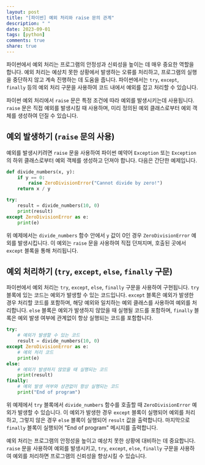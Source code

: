 ```yaml
---
layout: post
title: "[파이썬] 예외 처리와 raise 문의 관계"
description: " "
date: 2023-09-01
tags: [python]
comments: true
share: true
---
```


파이썬에서 예외 처리는 프로그램의 안정성과 신뢰성을 높이는 데 매우 중요한 역할을 합니다. 예외 처리는 예상치 못한 상황에서 발생하는 오류를 처리하고, 프로그램의 실행을 중단하지 않고 계속 진행하는 데 도움을 줍니다. 파이썬에서는 `try`, `except`, `finally` 등의 예외 처리 구문을 사용하여 코드 내에서 예외를 잡고 처리할 수 있습니다.

파이썬 예외 처리에서 `raise` 문은 특정 조건에 따라 예외를 발생시키는데 사용됩니다. `raise` 문은 직접 예외를 발생시킬 때 사용하며, 미리 정의된 예외 클래스로부터 예외 객체를 생성하여 던질 수 있습니다.

## 예외 발생하기 (`raise` 문의 사용)

예외를 발생시키려면 `raise` 문을 사용하여 파이썬 예약어 `Exception` 또는 `Exception`의 하위 클래스로부터 예외 객체를 생성하고 던져야 합니다. 다음은 간단한 예제입니다.

```python
def divide_numbers(x, y):
    if y == 0:
        raise ZeroDivisionError("Cannot divide by zero!")
    return x / y

try:
    result = divide_numbers(10, 0)
    print(result)
except ZeroDivisionError as e:
    print(e)
```

위 예제에서는 `divide_numbers` 함수 안에서 `y` 값이 0인 경우 `ZeroDivisionError` 예외를 발생시킵니다. 이 예외는 `raise` 문을 사용하여 직접 던져지며, 호출된 곳에서 `except` 블록을 통해 처리됩니다.

## 예외 처리하기 (`try`, `except`, `else`, `finally` 구문)

파이썬에서 예외 처리는 `try`, `except`, `else`, `finally` 구문을 사용하여 구현됩니다. `try` 블록에 있는 코드는 예외가 발생할 수 있는 코드입니다. `except` 블록은 예외가 발생한 경우 처리할 코드를 포함하며, 해당 예외와 일치하는 예외 클래스를 사용하여 예외를 처리합니다. `else` 블록은 예외가 발생하지 않았을 때 실행될 코드를 포함하며, `finally` 블록은 예외 발생 여부에 관계없이 항상 실행되는 코드를 포함합니다.

```python
try:
    # 예외가 발생할 수 있는 코드
    result = divide_numbers(10, 0)
except ZeroDivisionError as e:
    # 예외 처리 코드
    print(e)
else:
    # 예외가 발생하지 않았을 때 실행되는 코드
    print(result)
finally:
    # 예외 발생 여부와 상관없이 항상 실행되는 코드
    print("End of program")
```

위 예제에서 `try` 블록에서 `divide_numbers` 함수를 호출할 때 `ZeroDivisionError` 예외가 발생할 수 있습니다. 이 예외가 발생한 경우 `except` 블록이 실행되어 예외를 처리하고, 그렇지 않은 경우 `else` 블록이 실행되어 `result` 값을 출력합니다. 마지막으로 `finally` 블록이 실행되어 "End of program" 메시지를 출력합니다.

예외 처리는 프로그램의 안정성을 높이고 예상치 못한 상황에 대비하는 데 중요합니다. `raise` 문을 사용하여 예외를 발생시키고, `try`, `except`, `else`, `finally` 구문을 사용하여 예외를 처리하면 프로그램의 신뢰성을 향상시킬 수 있습니다.